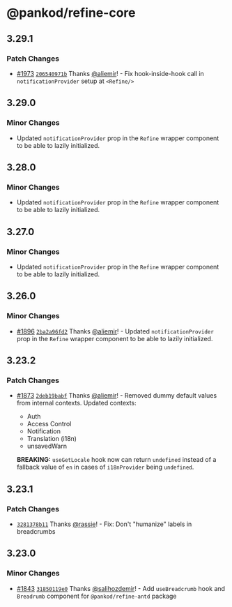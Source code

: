 # @pankod/refine-core

## 3.29.1

### Patch Changes

-   [#1973](https://github.com/pankod/refine/pull/1973) [`206540971b`](https://github.com/pankod/refine/commit/206540971b12f3c63765aecb8aec6d506733a569) Thanks [@aliemir](https://github.com/aliemir)! - Fix hook-inside-hook call in `notificationProvider` setup at `<Refine/>`

## 3.29.0

### Minor Changes

-   Updated `notificationProvider` prop in the `Refine` wrapper component to be able to lazily initialized.

## 3.28.0

### Minor Changes

-   Updated `notificationProvider` prop in the `Refine` wrapper component to be able to lazily initialized.

## 3.27.0

### Minor Changes

-   Updated `notificationProvider` prop in the `Refine` wrapper component to be able to lazily initialized.

## 3.26.0

### Minor Changes

-   [#1896](https://github.com/pankod/refine/pull/1896) [`2ba2a96fd2`](https://github.com/pankod/refine/commit/2ba2a96fd24aa733c355ac9ef4c99b7d48115746) Thanks [@aliemir](https://github.com/aliemir)! - Updated `notificationProvider` prop in the `Refine` wrapper component to be able to lazily initialized.

## 3.23.2

### Patch Changes

-   [#1873](https://github.com/pankod/refine/pull/1873) [`2deb19babf`](https://github.com/pankod/refine/commit/2deb19babfc6db5b00b111ec29aa5ece4c371bbc) Thanks [@aliemir](https://github.com/aliemir)! - Removed dummy default values from internal contexts.
    Updated contexts:

    -   Auth
    -   Access Control
    -   Notification
    -   Translation (i18n)
    -   unsavedWarn

    **BREAKING:** `useGetLocale` hook now can return `undefined` instead of a fallback value of `en` in cases of `i18nProvider` being `undefined`.

## 3.23.1

### Patch Changes

-   [`3281378b11`](https://github.com/pankod/refine/commit/3281378b119c698be3ae4ecb3866b40b883494d8) Thanks [@rassie](https://github.com/rassie)! - Fix: Don't "humanize" labels in breadcrumbs

## 3.23.0

### Minor Changes

-   [#1843](https://github.com/pankod/refine/pull/1843) [`31850119e0`](https://github.com/pankod/refine/commit/31850119e069b93f0b5146b039a86e736164383e) Thanks [@salihozdemir](https://github.com/salihozdemir)! - Add `useBreadcrumb` hook and `Breadrumb` component for `@pankod/refine-antd` package
